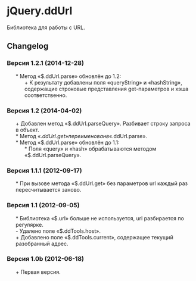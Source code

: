 # jQuery.ddUrl
Библиотека для работы с URL.

## Changelog
### Версия 1.2.1 (2014-12-28)
* \* Метод «$.ddUrl.parse» обновлён до 1.2:
	* \+ К результату добавлены поля «queryString» и «hashString», содержащие строковые представления get-параметров и хэша соответственно.

### Версия 1.2 (2014-04-02)
* \+ Добавлен метод «$.ddUrl.parseQuery». Разбивает строку запроса в объект.
* \* Метод «$.ddUrl.get» переименован в «$.ddUrl.parse».
* \* Метод «$.ddUrl.parse» обновлён до 1.1:
	* \* Поля «query» и «hash» обрабатываются методом «$.ddUrl.parseQuery».

### Версия 1.1.1 (2012-09-17)
* \* При вызове метода «$.ddUrl.get» без параметров url каждый раз пересчитывается заново.

### Версия 1.1 (2012-09-05)
* \* Библиотека «$.url» больше не используется, url разбирается по регулярке.
* \- Удалено поле «$.ddTools.host».
* \+ Добавлено поле «$.ddTools.current», содержащее текущий разобранный адрес.

### Версия 1.0b (2012-06-18)
* \+ Первая версия.

<style>ul{list-style:none;}</style>